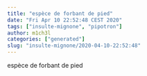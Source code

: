 ```yaml
---
title: "espèce de forbant de pied"
date: "Fri Apr 10 22:52:48 CEST 2020"
tags: ["insulte-mignone", "pipotron"]
author: m1ch3l
categories: ["generated"]
slug: "insulte-mignone/2020-04-10-22:52:48"
---
```


espèce de forbant de pied

